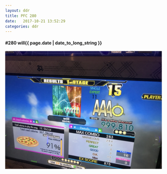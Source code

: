 ```yaml
---
layout: ddr
title: PFC 280
date:   2017-10-21 13:52:29
categories: ddr
---
```


#### **#280** will<span class="pull-right">{{ page.date | date_to_long_string }}</span>
![](/images/pfc/280_will.jpg)

